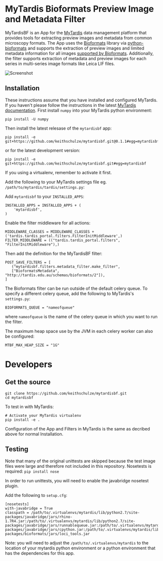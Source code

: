 # MyTardis Bioformats Preview Image and Metadata Filter

MyTardisBF is an App for the [MyTardis](https://github.com/mytardis/mytardis) data management platform that provides tools for extracting preview images and metadata from common microscopy formats. The App uses the [Bioformats](http://www.openmicroscopy.org/site/products/bio-formats) library via [python-bioformats](https://github.com/CellProfiler/python-bioformats) and supports the extraction of preview images and limited metadata information for all images [supported by Bioformats](http://www.openmicroscopy.org/site/support/bio-formats5.1/supported-formats.html). Additionally, the filter supports extraction of metadata and preview images for each series in multi-series image formats like Leica LIF files.

![Screenshot](https://dl.dropboxusercontent.com/u/6648609/MyTardisBF.png)

## Installation
These instructions assume that you have installed and configured MyTardis. If you haven't please follow the instructions in the latest [MyTardis documentation](https://mytardis.readthedocs.io/en/develop/admin/install.html).
First install `numpy` into your MyTardis python environment:
```
pip install -U numpy
```

Then install the latest relesase of the `mytardisbf` app:

```
pip install -e git+https://github.com/keithschulze/mytardisbf.git@0.1.1#egg=mytardisbf
```

or for the latest development version:

```
pip install -e git+https://github.com/keithschulze/mytardisbf.git#egg=mytardisbf
```

If you using a virtualenv, remember to activate it first.

Add the following to your MyTardis settings file eg. `/path/to/mytardis/tardis/settings.py`:

Add `mytardisbf` to your `INSTALLED_APPS`:

```
INSTALLED_APPS = INSTALLED_APPS + (
    'mytardisbf',
)
```

Enable the filter middleware for all actions:

```
MIDDLEWARE_CLASSES = MIDDLEWARE_CLASSES + ('tardis.tardis_portal.filters.FilterInitMiddleware',)
FILTER_MIDDLEWARE = (("tardis.tardis_portal.filters", "FilterInitMiddleware"),)
```

Then add the definition for the MyTardisBF filter:

```
POST_SAVE_FILTERS = [
   ("mytardisbf.filters.metadata_filter.make_filter",
   ["BioformatsMetadata", "http://tardis.edu.au/schemas/bioformats/2"]),
]
```

The Bioformats filter can be run outside of the default celery queue. To specify a different celery queue, add the following to MyTardis's `settings.py`:

```
BIOFORMATS_QUEUE = "nameofqueue"
```
where `nameofqueue` is the name of the celery queue in which you want to run the filter.

The maximum heap space use by the JVM in each celery worker can also be configured:

```
MTBF_MAX_HEAP_SIZE = "1G"
```

# Developers
## Get the source
```
git clone https://github.com/keithschulze/mytardisbf.git
cd mytardisbf
```

To test in with MyTardis:
```
# Activate your MyTardis virtualenv
pip install -e .
```

Configuration of the App and Filters in MyTardis is the same as decribed above for normal Installation.

## Testing
Note that many of the original unittests are skipped because the test image files were large and therefore not included in this repository. Nosetests is required: `pip install nose`

In order to run unittests, you will need to enable the javabridge nosetest plugin.

Add the following to `setup.cfg`:

```
[nosetests]
with-javabridge = True
classpath = /path/to/.virtualenvs/mytardis/lib/python2.7/site-packages/javabridge/jars/rhino-1.7R4.jar:/path/to/.virtualenvs/mytardis/lib/python2.7/site-packages/javabridge/jars/runnablequeue.jar:/path/to/.virtualenvs/mytardis/lib/python2.7/site-packages/javabridge/jars/cpython.jar:/path/to/.virtualenvs/mytardis/lib/python2.7/site-packages/bioformats/jars/loci_tools.jar
```
Note: you will need to adjust the `/path/to/.virtualenvs/mytardis` to the location of your mytardis python environment or a python environment that has the dependencies for this app.
